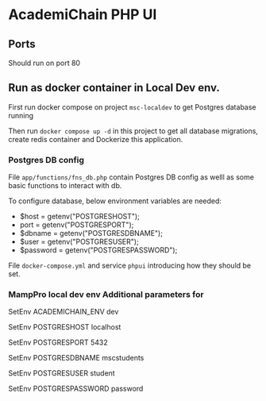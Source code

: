 # AcademiChain PHP UI

## Ports

Should run on port 80

## Run as docker container in Local Dev env.

First run docker compose on project `msc-localdev` to get Postgres database running

Then run `docker compose up -d` in this project to get all database migrations, 
create redis container and Dockerize this application.

### Postgres DB config

File `app/functions/fns_db.php` contain Postgres DB config as welll as
some basic functions to interact with db.

To configure database, below environment variables are needed:

- $host = getenv("POSTGRESHOST");
- port = getenv("POSTGRESPORT");
- $dbname = getenv("POSTGRESDBNAME");
- $user = getenv("POSTGRESUSER");
- $password = getenv("POSTGRESPASSWORD");

File `docker-compose.yml` and service `phpui` introducing how they should be set.


### MampPro local dev env Additional parameters for <VirtualHost>

SetEnv ACADEMICHAIN_ENV dev

SetEnv POSTGRESHOST localhost

SetEnv POSTGRESPORT 5432

SetEnv POSTGRESDBNAME mscstudents

SetEnv POSTGRESUSER student

SetEnv POSTGRESPASSWORD password